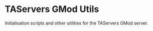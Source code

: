 # TAServers GMod Utils

Initialisation scripts and other utilities for the TAServers GMod server.  

